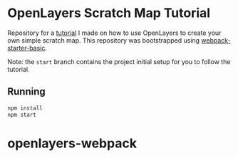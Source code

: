 # OpenLayers Scratch Map Tutorial

Repository for a [tutorial](https://medium.com/@bernardo.belchior1/creating-a-scratch-map-using-javascript-openlayers-5-d92b92d2c609) I made on how to use OpenLayers to create your own simple scratch map. 
This repository was bootstrapped using [webpack-starter-basic](https://github.com/lifenautjoe/webpack-starter-basic).

Note: the `start` branch contains the project initial setup for you to follow the tutorial. 

## Running

```bash
npm install
npm start
```
# openlayers-webpack
